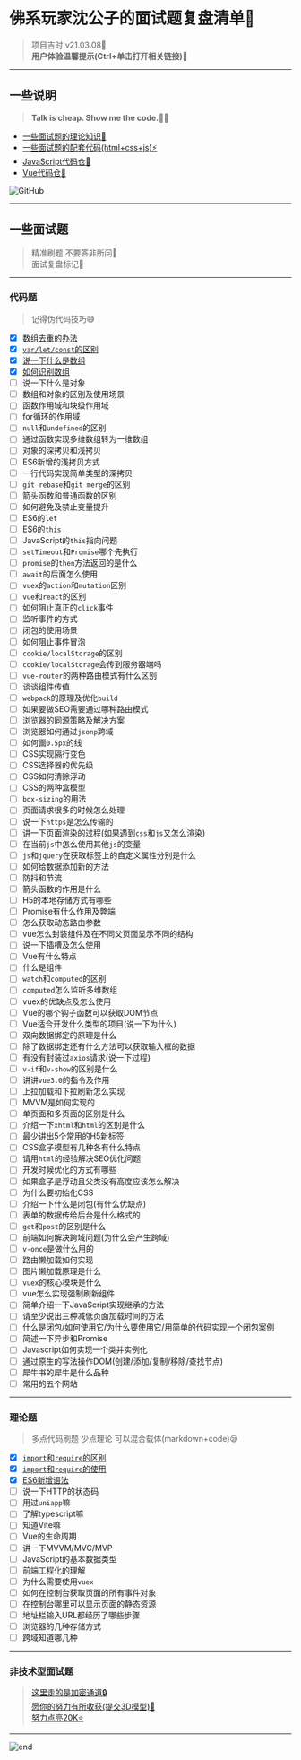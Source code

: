 
# **佛系玩家沈公子的面试题复盘清单📝**
>项目吉时 v21.03.08🎉  
>**用户体验温馨提示(Ctrl+单击打开相关链接)💖**  

------
## **一些说明**
>**Talk is cheap. Show me the code.👨‍💻**  
* [一些面试题的理论知识👻](https://github.com/techpang666/techpang666.github.io/tree/main/core_libs/interview_libs)
* [一些面试题的配套代码(html+css+js)⚡](https://github.com/techpang666/html_css_js)
* [JavaScript代码仓🍖](https://github.com/techpang666/js_relearn)
* [Vue代码仓🚀](https://github.com/techpang666/vue_relearn)

![GitHub](https://gitee.com/techpang/img_emoji_libs/raw/master/img_bed/github_img/github_10177.png '富婆加我吧不想努力了')

------
## **一些面试题**
>精准刷题 不要答非所问🤨  
>面试复盘标记📌  

------
### **代码题**
>记得伪代码技巧😅  
* [x] [数组去重的办法](https://github.com/techpang666/js_relearn/blob/master/code/arr/arr_repeat.js)
* [x] [`var/let/const`的区别](https://github.com/techpang666/js_relearn/blob/master/code/es5_es6/var_let_const.js)
* [x] [说一下什么是数组](https://github.com/techpang666/js_relearn/blob/master/code/arr/arr.js)
* [x] [如何识别数组](https://github.com/techpang666/js_relearn/blob/master/code/arr/arr.js)
* [ ] 说一下什么是对象
* [ ] 数组和对象的区别及使用场景
* [ ] 函数作用域和块级作用域
* [ ] for循环的作用域
* [ ] `null`和`undefined`的区别
* [ ] 通过函数实现多维数组转为一维数组
* [ ] 对象的深拷贝和浅拷贝
* [ ] ES6新增的浅拷贝方式
* [ ] 一行代码实现简单类型的深拷贝
* [ ] `git rebase`和`git merge`的区别
* [ ] 箭头函数和普通函数的区别
* [ ] 如何避免及禁止变量提升
* [ ] ES6的`let`
* [ ] ES6的`this`
* [ ] JavaScript的`this`指向问题
* [ ] `setTimeout`和`Promise`哪个先执行
* [ ] `promise`的`then`方法返回的是什么
* [ ] `await`的后面怎么使用
* [ ] `vuex`的`action`和`mutation`区别
* [ ] `vue`和`react`的区别
* [ ] 如何阻止真正的`click`事件
* [ ] 监听事件的方式
* [ ] 闭包的使用场景
* [ ] 如何阻止事件冒泡
* [ ] `cookie/localStorage`的区别
* [ ] `cookie/localStorage`会传到服务器端吗
* [ ] `vue-router`的两种路由模式有什么区别
* [ ] 谈谈组件传值
* [ ] `webpack`的原理及优化`build`
* [ ] 如果要做SEO需要通过哪种路由模式
* [ ] 浏览器的同源策略及解决方案
* [ ] 浏览器如何通过`jsonp`跨域
* [ ] 如何画`0.5px`的线
* [ ] CSS实现隔行变色
* [ ] CSS选择器的优先级
* [ ] CSS如何清除浮动
* [ ] CSS的两种盒模型
* [ ] `box-sizing`的用法
* [ ] 页面请求很多的时候怎么处理
* [ ] 说一下`https`是怎么传输的
* [ ] 讲一下页面渲染的过程(如果遇到`css`和`js`又怎么渲染)
* [ ] 在当前`js`中怎么使用其他`js`的变量
* [ ] `js`和`jquery`在获取标签上的自定义属性分别是什么
* [ ] 如何给数据添加新的方法
* [ ] 防抖和节流
* [ ] 箭头函数的作用是什么
* [ ] H5的本地存储方式有哪些
* [ ] Promise有什么作用及弊端
* [ ] 怎么获取动态路由参数
* [ ] vue怎么封装组件及在不同父页面显示不同的结构
* [ ] 说一下插槽及怎么使用
* [ ] Vue有什么特点
* [ ] 什么是组件
* [ ] `watch`和`computed`的区别
* [ ] `computed`怎么监听多维数组
* [ ] vuex的优缺点及怎么使用
* [ ] Vue的哪个钩子函数可以获取DOM节点
* [ ] Vue适合开发什么类型的项目(说一下为什么)
* [ ] 双向数据绑定的原理是什么
* [ ] 除了数据绑定还有什么方法可以获取输入框的数据
* [ ] 有没有封装过`axios`请求(说一下过程)
* [ ] `v-if`和`v-show`的区别是什么
* [ ] 讲讲`vue3.0`的指令及作用
* [ ] 上拉加载和下拉刷新怎么实现
* [ ] MVVM是如何实现的
* [ ] 单页面和多页面的区别是什么
* [ ] 介绍一下`xhtml`和`html`的区别是什么
* [ ] 最少讲出5个常用的H5新标签
* [ ] CSS盒子模型有几种各有什么特点
* [ ] 请用`html`的经验解决SEO优化问题
* [ ] 开发时候优化的方式有哪些
* [ ] 如果盒子是浮动且父类没有高度应该怎么解决
* [ ] 为什么要初始化CSS
* [ ] 介绍一下什么是闭包(有什么优缺点)
* [ ] 表单的数据传给后台是什么格式的
* [ ] `get`和`post`的区别是什么
* [ ] 前端如何解决跨域问题(为什么会产生跨域)
* [ ] `v-once`是做什么用的
* [ ] 路由懒加载如何实现
* [ ] 图片懒加载原理是什么
* [ ] `vuex`的核心模块是什么
* [ ] vue怎么实现强制刷新组件
* [ ] 简单介绍一下JavaScript实现继承的方法
* [ ] 请至少说出三种减低页面加载时间的方法
* [ ] 什么是闭包/如何使用它/为什么要使用它/用简单的代码实现一个闭包案例
* [ ] 简述一下异步和Promise
* [ ] Javascript如何实现一个类并实例化
* [ ] 通过原生的写法操作DOM(创建/添加/复制/移除/查找节点)
* [ ] 犀牛书的犀牛是什么品种
* [ ] 常用的五个网站

------
### **理论题**
>多点代码刷题 少点理论 可以混合载体(markdown+code)😪  
* [x] [`import`和`require`的区别](https://github.com/techpang666/techpang666.github.io/blob/main/core_libs/interview_libs/es5_es6/import_require_diff.md)
* [x] [`import`和`require`的使用](https://github.com/techpang666/techpang666.github.io/blob/main/core_libs/interview_libs/es5_es6/import_require_use.md)
* [x] [ES6新增语法](https://github.com/techpang666/techpang666.github.io/blob/main/core_libs/interview_libs/es5_es6/es6_new_thing.md)
* [ ] 说一下HTTP的状态码
* [ ] 用过`uniapp`嘛
* [ ] 了解typescript嘛
* [ ] 知道Vite嘛
* [ ] Vue的生命周期
* [ ] 讲一下MVVM/MVC/MVP
* [ ] JavaScript的基本数据类型
* [ ] 前端工程化的理解
* [ ] 为什么需要使用`vuex`
* [ ] 如何在控制台获取页面的所有事件对象
* [ ] 在控制台哪里可以显示页面的静态资源
* [ ] 地址栏输入URL都经历了哪些步骤
* [ ] 浏览器的几种存储方式
* [ ] 跨域知道哪几种

------
### **非技术型面试题**
>[这里走的是加密通道🔒](https://github.com/techpang666/cloud_office/blob/master/markdown/privacy_interview_libs/privacy_interview_libs.md)  
>[愿你的努力有所收获(提交3D模型)🎐](https://skyline.github.com/techpang666/2021)  
>[努力点亮20K⭐](https://github.com/techpang666/techpang666.github.io/blob/main/core_libs/other_libs/wechat_zhifubao_code.md)  

------
![end](https://gitee.com/techpang/img_emoji_libs/raw/master/img_bed/markdown_images/end.jpg '富婆加我吧不想努力了')